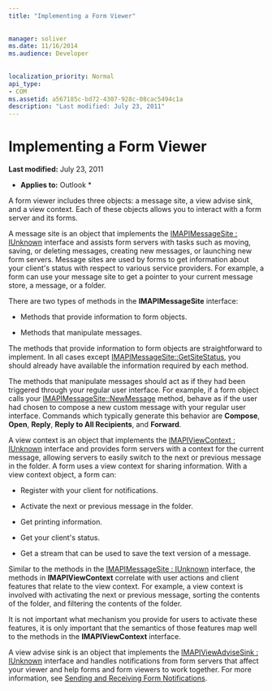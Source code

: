 ```yaml
---
title: "Implementing a Form Viewer"
 
 
manager: soliver
ms.date: 11/16/2014
ms.audience: Developer
 
 
localization_priority: Normal
api_type:
- COM
ms.assetid: a567185c-bd72-4307-928c-08cac5494c1a
description: "Last modified: July 23, 2011"
---
```


# Implementing a Form Viewer

 **Last modified:** July 23, 2011 
  
 * **Applies to:** Outlook * 
  
A form viewer includes three objects: a message site, a view advise sink, and a view context. Each of these objects allows you to interact with a form server and its forms.
  
A message site is an object that implements the [IMAPIMessageSite : IUnknown](imapimessagesiteiunknown.md) interface and assists form servers with tasks such as moving, saving, or deleting messages, creating new messages, or launching new form servers. Message sites are used by forms to get information about your client's status with respect to various service providers. For example, a form can use your message site to get a pointer to your current message store, a message, or a folder. 
  
There are two types of methods in the **IMAPIMessageSite** interface: 
  
- Methods that provide information to form objects.
    
- Methods that manipulate messages.
    
The methods that provide information to form objects are straightforward to implement. In all cases except [IMAPIMessageSite::GetSiteStatus](imapimessagesite-getsitestatus.md), you should already have available the information required by each method.
  
The methods that manipulate messages should act as if they had been triggered through your regular user interface. For example, if a form object calls your [IMAPIMessageSite::NewMessage](imapimessagesite-newmessage.md) method, behave as if the user had chosen to compose a new custom message with your regular user interface. Commands which typically generate this behavior are **Compose**, **Open**, **Reply**, **Reply to All Recipients**, and **Forward**. 
  
A view context is an object that implements the [IMAPIViewContext : IUnknown](imapiviewcontextiunknown.md) interface and provides form servers with a context for the current message, allowing servers to easily switch to the next or previous message in the folder. A form uses a view context for sharing information. With a view context object, a form can: 
  
- Register with your client for notifications.
    
- Activate the next or previous message in the folder.
    
- Get printing information.
    
- Get your client's status.
    
- Get a stream that can be used to save the text version of a message.
    
Similar to the methods in the [IMAPIMessageSite : IUnknown](imapimessagesiteiunknown.md) interface, the methods in **IMAPIViewContext** correlate with user actions and client features that relate to the view context. For example, a view context is involved with activating the next or previous message, sorting the contents of the folder, and filtering the contents of the folder. 
  
It is not important what mechanism you provide for users to activate these features, it is only important that the semantics of those features map well to the methods in the **IMAPIViewContext** interface. 
  
A view advise sink is an object that implements the [IMAPIViewAdviseSink : IUnknown](imapiviewadvisesinkiunknown.md) interface and handles notifications from form servers that affect your viewer and help forms and form viewers to work together. For more information, see [Sending and Receiving Form Notifications](sending-and-receiving-form-notifications.md). 
  

